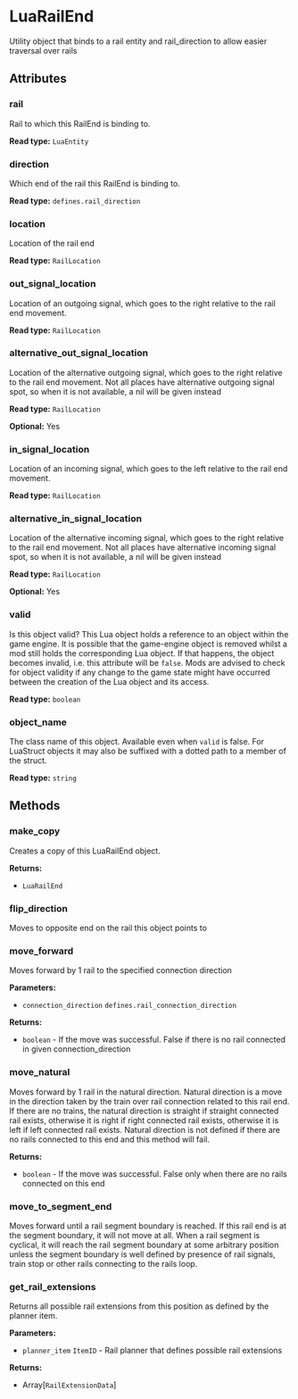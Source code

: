 # LuaRailEnd

Utility object that binds to a rail entity and rail_direction to allow easier traversal over rails

## Attributes

### rail

Rail to which this RailEnd is binding to.

**Read type:** `LuaEntity`

### direction

Which end of the rail this RailEnd is binding to.

**Read type:** `defines.rail_direction`

### location

Location of the rail end

**Read type:** `RailLocation`

### out_signal_location

Location of an outgoing signal, which goes to the right relative to the rail end movement.

**Read type:** `RailLocation`

### alternative_out_signal_location

Location of the alternative outgoing signal, which goes to the right relative to the rail end movement. Not all places have alternative outgoing signal spot, so when it is not available, a nil will be given instead

**Read type:** `RailLocation`

**Optional:** Yes

### in_signal_location

Location of an incoming signal, which goes to the left relative to the rail end movement.

**Read type:** `RailLocation`

### alternative_in_signal_location

Location of the alternative incoming signal, which goes to the right relative to the rail end movement. Not all places have alternative incoming signal spot, so when it is not available, a nil will be given instead

**Read type:** `RailLocation`

**Optional:** Yes

### valid

Is this object valid? This Lua object holds a reference to an object within the game engine. It is possible that the game-engine object is removed whilst a mod still holds the corresponding Lua object. If that happens, the object becomes invalid, i.e. this attribute will be `false`. Mods are advised to check for object validity if any change to the game state might have occurred between the creation of the Lua object and its access.

**Read type:** `boolean`

### object_name

The class name of this object. Available even when `valid` is false. For LuaStruct objects it may also be suffixed with a dotted path to a member of the struct.

**Read type:** `string`

## Methods

### make_copy

Creates a copy of this LuaRailEnd object.

**Returns:**

- `LuaRailEnd`

### flip_direction

Moves to opposite end on the rail this object points to

### move_forward

Moves forward by 1 rail to the specified connection direction

**Parameters:**

- `connection_direction` `defines.rail_connection_direction`

**Returns:**

- `boolean` - If the move was successful. False if there is no rail connected in given connection_direction

### move_natural

Moves forward by 1 rail in the natural direction. Natural direction is a move in the direction taken by the train over rail connection related to this rail end. If there are no trains, the natural direction is straight if straight connected rail exists, otherwise it is right if right connected rail exists, otherwise it is left if left connected rail exists. Natural direction is not defined if there are no rails connected to this end and this method will fail.

**Returns:**

- `boolean` - If the move was successful. False only when there are no rails connected on this end

### move_to_segment_end

Moves forward until a rail segment boundary is reached. If this rail end is at the segment boundary, it will not move at all. When a rail segment is cyclical, it will reach the rail segment boundary at some arbitrary position unless the segment boundary is well defined by presence of rail signals, train stop or other rails connecting to the rails loop.

### get_rail_extensions

Returns all possible rail extensions from this position as defined by the planner item.

**Parameters:**

- `planner_item` `ItemID` - Rail planner that defines possible rail extensions

**Returns:**

- Array[`RailExtensionData`]

